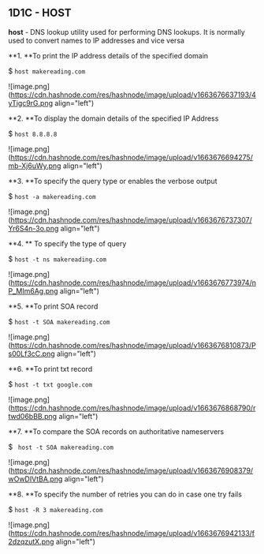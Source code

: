 ## 1D1C - HOST

**host** - DNS lookup utility used for performing DNS lookups. It is normally used to convert names to IP addresses and vice versa


**1. **To print the IP address details of the specified domain

$ ```host makereading.com```


![image.png](https://cdn.hashnode.com/res/hashnode/image/upload/v1663676637193/4yTigc9rG.png align="left")

**2. **To display the domain details of the specified IP Address

$ ```host 8.8.8.8```


![image.png](https://cdn.hashnode.com/res/hashnode/image/upload/v1663676694275/mb-Xj6uWy.png align="left")

**3. **To specify the query type or enables the verbose output

$ ```host -a makereading.com```


![image.png](https://cdn.hashnode.com/res/hashnode/image/upload/v1663676737307/Yr6S4n-3o.png align="left")

**4. ** To specify the type of query

$ ```host -t ns makereading.com```


![image.png](https://cdn.hashnode.com/res/hashnode/image/upload/v1663676773974/nP_MIm6Ag.png align="left")

**5. **To print SOA record

$ ```host -t SOA makereading.com```


![image.png](https://cdn.hashnode.com/res/hashnode/image/upload/v1663676810873/Ps00Lf3cC.png align="left")

**6. **To print txt record

$ ```host -t txt google.com```


![image.png](https://cdn.hashnode.com/res/hashnode/image/upload/v1663676868790/rtwd06bBB.png align="left")

**7. **To compare the SOA records on authoritative nameservers

$ ``` host -t SOA makereading.com```


![image.png](https://cdn.hashnode.com/res/hashnode/image/upload/v1663676908379/wOwDIVtBA.png align="left")

**8. **To specify the number of retries you can do in case one try fails

$ ```host -R 3 makereading.com```


![image.png](https://cdn.hashnode.com/res/hashnode/image/upload/v1663676942133/f2dzqzutX.png align="left")
